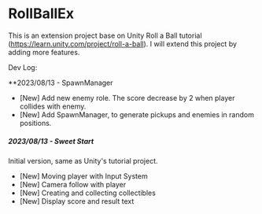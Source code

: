 # RollBallEx

This is an extension project base on Unity Roll a Ball tutorial (https://learn.unity.com/project/roll-a-ball). I will extend this project by adding more features.

Dev Log:

**2023/08/13 - SpawnManager

* [New] Add new enemy role. The score decrease by 2 when player collides with enemy.
* [New] Add SpawnManager, to generate pickups and enemies in random positions.



##### 2023/08/13 - Sweet Start
Initial version, same as Unity's tutorial project.
* [New] Moving player with Input System
* [New] Camera follow with player
* [New] Creating and collecting collectibles
* [New] Display score and result text

